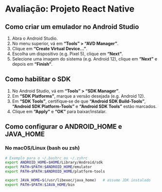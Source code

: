 # Avaliação: Projeto React Native

## Como criar um emulador no Android Studio
1. Abra o Android Studio.  
2. No menu superior, vá em **“Tools” > “AVD Manager”**.  
3. Clique em **“Create Virtual Device…”**.  
4. Escolha um dispositivo (e.g. Pixel 5), clique em **“Next”**.  
5. Selecione uma imagem do sistema (e.g. Android 12), clique em **“Next”** e depois em **“Finish”**.

## Como habilitar o SDK
1. No Android Studio, vá em **“Tools” > “SDK Manager”**.  
2. Em **“SDK Platforms”**, marque a versão desejada (e.g. Android 12).  
3. Em **“SDK Tools”**, certifique‑se de que **“Android SDK Build-Tools”**, **“Android SDK Platform-Tools”** e **“Android SDK Tools”** estão marcados.  
4. Clique em **“Apply”** e **“OK”** para baixar/instalar.

## Como configurar o ANDROID_HOME e JAVA_HOME
### No macOS/Linux (bash ou zsh)
```bash
# Exemplo para o ~/.bashrc ou ~/.zshrc
export ANDROID_HOME=$HOME/Library/Android/sdk
export PATH=$PATH:$ANDROID_HOME/emulator
export PATH=$PATH:$ANDROID_HOME/platform-tools

export JAVA_HOME=$(/usr/libexec/java_home)   # assume JDK instalado
export PATH=$PATH:$JAVA_HOME/bin
